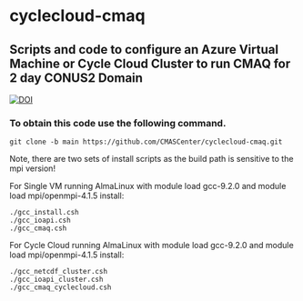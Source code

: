 # cyclecloud-cmaq

## Scripts and code to configure an Azure Virtual Machine or Cycle Cloud Cluster to run CMAQ for 2 day CONUS2 Domain


[![DOI](https://zenodo.org/badge/DOI/10.5281/zenodo.10696798.svg)](https://doi.org/10.5281/zenodo.10696798)


### To obtain this code use the following command.

```
git clone -b main https://github.com/CMASCenter/cyclecloud-cmaq.git
```

Note, there are two sets of install scripts as the build path is sensitive to the mpi version!

For Single VM running AlmaLinux with module load gcc-9.2.0  and module load mpi/openmpi-4.1.5  install:

```
./gcc_install.csh
./gcc_ioapi.csh
./gcc_cmaq.csh
```

For Cycle Cloud running AlmaLinux with module load gcc-9.2.0 and module load mpi/openmpi-4.1.5 install:

```
./gcc_netcdf_cluster.csh
./gcc_ioapi_cluster.csh
./gcc_cmaq_cyclecloud.csh
```


